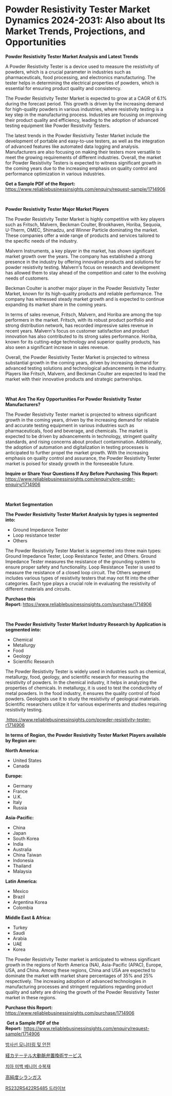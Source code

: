<p><h1>Powder Resistivity Tester Market Dynamics 2024-2031: Also about Its Market Trends, Projections, and Opportunities</h1></p><p><strong>Powder Resistivity Tester Market Analysis and Latest Trends</strong></p>
<p><p>A Powder Resistivity Tester is a device used to measure the resistivity of powders, which is a crucial parameter in industries such as pharmaceuticals, food processing, and electronics manufacturing. The tester helps in determining the electrical properties of powders, which is essential for ensuring product quality and consistency.</p><p>The Powder Resistivity Tester Market is expected to grow at a CAGR of 6.1% during the forecast period. This growth is driven by the increasing demand for high-quality powders in various industries, where resistivity testing is a key step in the manufacturing process. Industries are focusing on improving their product quality and efficiency, leading to the adoption of advanced testing equipment like Powder Resistivity Testers.</p><p>The latest trends in the Powder Resistivity Tester Market include the development of portable and easy-to-use testers, as well as the integration of advanced features like automated data logging and analysis. Manufacturers are also focusing on making their testers more versatile to meet the growing requirements of different industries. Overall, the market for Powder Resistivity Testers is expected to witness significant growth in the coming years due to the increasing emphasis on quality control and performance optimization in various industries.</p></p>
<p><strong>Get a Sample PDF of the Report:&nbsp;</strong> <a href="https://www.reliablebusinessinsights.com/enquiry/request-sample/1714906">https://www.reliablebusinessinsights.com/enquiry/request-sample/1714906</a></p>
<p>&nbsp;</p>
<p><strong>Powder Resistivity Tester Major Market Players</strong></p>
<p><p>The Powder Resistivity Tester Market is highly competitive with key players such as Fritsch, Malvern, Beckman Coulter, Brookhaven, Horiba, Sequoia, U-Therm, OMEC, Shimadzu, and Winner Particle dominating the market. These companies offer a wide range of products and services tailored to the specific needs of the industry.</p><p>Malvern Instruments, a key player in the market, has shown significant market growth over the years. The company has established a strong presence in the industry by offering innovative products and solutions for powder resistivity testing. Malvern's focus on research and development has allowed them to stay ahead of the competition and cater to the evolving needs of customers.</p><p>Beckman Coulter is another major player in the Powder Resistivity Tester Market, known for its high-quality products and reliable performance. The company has witnessed steady market growth and is expected to continue expanding its market share in the coming years.</p><p>In terms of sales revenue, Fritsch, Malvern, and Horiba are among the top performers in the market. Fritsch, with its robust product portfolio and strong distribution network, has recorded impressive sales revenue in recent years. Malvern's focus on customer satisfaction and product innovation has also contributed to its strong sales performance. Horiba, known for its cutting-edge technology and superior quality products, has also seen a significant increase in sales revenue.</p><p>Overall, the Powder Resistivity Tester Market is projected to witness substantial growth in the coming years, driven by increasing demand for advanced testing solutions and technological advancements in the industry. Players like Fritsch, Malvern, and Beckman Coulter are expected to lead the market with their innovative products and strategic partnerships.</p></p>
<p>&nbsp;</p>
<p><strong>What Are The Key Opportunities For Powder Resistivity Tester Manufacturers?</strong></p>
<p><p>The Powder Resistivity Tester market is projected to witness significant growth in the coming years, driven by the increasing demand for reliable and accurate testing equipment in various industries such as pharmaceuticals, food and beverage, and chemicals. The market is expected to be driven by advancements in technology, stringent quality standards, and rising concerns about product contamination. Additionally, the adoption of automation and digitalization in testing processes is anticipated to further propel the market growth. With the increasing emphasis on quality control and assurance, the Powder Resistivity Tester market is poised for steady growth in the foreseeable future.</p></p>
<p><strong>Inquire or Share Your Questions If Any Before Purchasing This Report:</strong> <a href="https://www.reliablebusinessinsights.com/enquiry/pre-order-enquiry/1714906">https://www.reliablebusinessinsights.com/enquiry/pre-order-enquiry/1714906</a></p>
<p>&nbsp;</p>
<p><strong>Market Segmentation</strong></p>
<p><strong>The Powder Resistivity Tester Market Analysis by types is segmented into:</strong></p>
<p><ul><li>Ground Impedance Tester</li><li>Loop resistance tester</li><li>Others</li></ul></p>
<p><p>The Powder Resistivity Tester Market is segmented into three main types: Ground Impedance Tester, Loop Resistance Tester, and Others. Ground Impedance Tester measures the resistance of the grounding system to ensure proper safety and functionality. Loop Resistance Tester is used to measure the resistance of a closed loop circuit. The Others segment includes various types of resistivity testers that may not fit into the other categories. Each type plays a crucial role in evaluating the resistivity of different materials and circuits.</p></p>
<p><strong>Purchase this Report:&nbsp;</strong><a href="https://www.reliablebusinessinsights.com/purchase/1714906">https://www.reliablebusinessinsights.com/purchase/1714906</a></p>
<p>&nbsp;</p>
<p><strong>The Powder Resistivity Tester Market Industry Research by Application is segmented into:</strong></p>
<p><ul><li>Chemical</li><li>Metallurgy</li><li>Food</li><li>Geology</li><li>Scientific Research</li></ul></p>
<p><p>The Powder Resistivity Tester is widely used in industries such as chemical, metallurgy, food, geology, and scientific research for measuring the resistivity of powders. In the chemical industry, it helps in analyzing the properties of chemicals. In metallurgy, it is used to test the conductivity of metal powders. In the food industry, it ensures the quality control of food powders. Geologists use it to study the resistivity of geological materials. Scientific researchers utilize it for various experiments and studies requiring resistivity testing.</p></p>
<p><a href="https://www.reliablebusinessinsights.com/powder-resistivity-tester-r1714906">&nbsp;https://www.reliablebusinessinsights.com/powder-resistivity-tester-r1714906</a></p>
<p><strong>In terms of Region, the Powder Resistivity Tester Market Players available by Region are:</strong></p>
<p>
    <p> <strong> North America: </strong>
        <ul>
            <li>United States</li>
            <li>Canada</li>
        </ul>
        </p> 
    <p> <strong> Europe: </strong>
        <ul>
            <li>Germany</li>
            <li>France</li>
            <li>U.K.</li>
            <li>Italy</li>
            <li>Russia</li>
        </ul>
        </p> 
    <p> <strong> Asia-Pacific: </strong>
        <ul>
            <li>China</li>
            <li>Japan</li>
            <li>South Korea</li>
            <li>India</li>
            <li>Australia</li>
            <li>China Taiwan</li>
            <li>Indonesia</li>
            <li>Thailand</li>
            <li>Malaysia</li>
        </ul>
        </p> 
    <p> <strong> Latin America: </strong>
        <ul>
            <li>Mexico</li>
            <li>Brazil</li>
            <li>Argentina Korea</li>
            <li>Colombia</li>
        </ul>
        </p> 
    <p> <strong> Middle East & Africa: </strong>
        <ul>
            <li>Turkey</li>
            <li>Saudi</li>
            <li>Arabia</li>
            <li>UAE</li>
            <li>Korea</li>
        </ul>
    </p>
    </p>
<p><p>The Powder Resistivity Tester market is anticipated to witness significant growth in the regions of North America (NA), Asia-Pacific (APAC), Europe, USA, and China. Among these regions, China and USA are expected to dominate the market with market share percentages of 35% and 25% respectively. The increasing adoption of advanced technologies in manufacturing processes and stringent regulations regarding product quality and safety are driving the growth of the Powder Resistivity Tester market in these regions.</p></p>
<p><strong>Purchase this Report: </strong><a href="https://www.reliablebusinessinsights.com/purchase/1714906">https://www.reliablebusinessinsights.com/purchase/1714906</a></p>
<p>&nbsp;<strong>Get a Sample PDF of the Report:&nbsp;&nbsp;</strong><a href="https://www.reliablebusinessinsights.com/enquiry/request-sample/1714906">https://www.reliablebusinessinsights.com/enquiry/request-sample/1714906</a></p>
<p><strong></strong></p>
<p><p><a href="https://medium.com/@felipegrrady654556/%EB%B0%A9%EC%82%AC%EC%84%A0-%EB%AA%A8%EB%8B%88%ED%84%B0%EB%A7%81-%EB%B0%8F-%EC%95%88%EC%A0%84-%EC%8B%9C%EC%9E%A5-2031%EB%85%84%EA%B9%8C%EC%A7%80%EC%9D%98-%ED%8A%B8%EB%A0%8C%EB%93%9C-%EC%98%88%EC%B8%A1-%EB%B0%8F-%EA%B2%BD%EC%9F%81-%EB%B6%84%EC%84%9D-1dcd78d49c25">방사선 모니터링 및 안전</a></p><p><a href="https://github.com/DudleyFerry/Market-Research-Report-List-1/blob/main/9314805113451.md">経カテーテル大動脈弁置換術サービス</a></p><p><a href="https://medium.com/@jerrodhilll68/%EC%B9%98%EC%95%84-%EB%AF%B8%EB%B0%B1-%EB%B2%A0%EB%8B%88%EC%96%B4-%ED%9A%8C%EB%B3%B5-%EC%9E%AC%EB%A3%8C-%EC%8B%9C%EC%9E%A5-%EA%B7%9C%EB%AA%A8-%EB%B0%8F-%EC%A0%90%EC%9C%A0%EC%9C%A8-%EB%B6%84%EC%84%9D-%EC%84%B1%EC%9E%A5-%EB%8F%99%ED%96%A5-%EB%B0%8F-%EC%98%88%EC%B8%A1-2024-2031-caa2c6119f59">치아 미백 베니어 수복재</a></p><p><a href="https://medium.com/@rodhoppe07/%E9%AB%98%E7%B4%94%E5%BA%A6%E3%82%B7%E3%83%A9%E3%83%B3%E3%82%AC%E3%82%B9%E5%B8%82%E5%A0%B4-%E5%B8%82%E5%A0%B4%E3%82%B7%E3%82%A7%E3%82%A2-%E5%B8%82%E5%A0%B4%E3%83%88%E3%83%AC%E3%83%B3%E3%83%89-%E3%81%8A%E3%82%88%E3%81%B3%E5%B0%86%E6%9D%A5%E3%81%AE%E6%88%90%E9%95%B7%E3%82%92%E6%8E%A2%E3%82%8B-66674701a754">高純度シランガス</a></p><p><a href="https://github.com/jimahmed0511/Market-Research-Report-List-1/blob/main/8977060124128.md">RS232RS422RS485 드라이브</a></p></p>